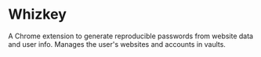 # Whizkey

A Chrome extension to generate reproducible passwords from website data and user info. Manages the user's websites and accounts in vaults.